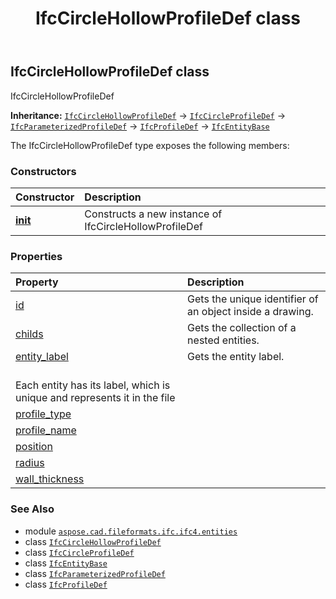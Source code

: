 ﻿---
title: IfcCircleHollowProfileDef class
second_title: Aspose.CAD for Python via .NET API References
description: 
type: docs
weight: 920
url: /python-net/aspose.cad.fileformats.ifc.ifc4.entities/ifccirclehollowprofiledef/
is_root: false
---

## IfcCircleHollowProfileDef class

IfcCircleHollowProfileDef



**Inheritance:** [`IfcCircleHollowProfileDef`](/cad/python-net/aspose.cad.fileformats.ifc.ifc4.entities/ifccirclehollowprofiledef) → 
[`IfcCircleProfileDef`](/cad/python-net/aspose.cad.fileformats.ifc.ifc4.entities/ifccircleprofiledef) → 
[`IfcParameterizedProfileDef`](/cad/python-net/aspose.cad.fileformats.ifc.ifc4.entities/ifcparameterizedprofiledef) → 
[`IfcProfileDef`](/cad/python-net/aspose.cad.fileformats.ifc.ifc4.entities/ifcprofiledef) → 
[`IfcEntityBase`](/cad/python-net/aspose.cad.fileformats.ifc/ifcentitybase)



The IfcCircleHollowProfileDef type exposes the following members:

### Constructors
| Constructor | Description |
| :- | :- |
| [__init__](/cad/python-net/aspose.cad.fileformats.ifc.ifc4.entities/ifccirclehollowprofiledef/__init__/#) | Constructs a new instance of IfcCircleHollowProfileDef |


### Properties
| Property | Description |
| :- | :- |
| [id](/cad/python-net/aspose.cad.fileformats.ifc.ifc4.entities/ifccirclehollowprofiledef/id) | Gets the unique identifier of an object inside a drawing. |
| [childs](/cad/python-net/aspose.cad.fileformats.ifc.ifc4.entities/ifccirclehollowprofiledef/childs) | Gets the collection of a nested entities. |
| [entity_label](/cad/python-net/aspose.cad.fileformats.ifc.ifc4.entities/ifccirclehollowprofiledef/entity_label) | Gets the entity label.<br/>Each entity has its label, which is unique and represents it in the file |
| [profile_type](/cad/python-net/aspose.cad.fileformats.ifc.ifc4.entities/ifccirclehollowprofiledef/profile_type) |  |
| [profile_name](/cad/python-net/aspose.cad.fileformats.ifc.ifc4.entities/ifccirclehollowprofiledef/profile_name) |  |
| [position](/cad/python-net/aspose.cad.fileformats.ifc.ifc4.entities/ifccirclehollowprofiledef/position) |  |
| [radius](/cad/python-net/aspose.cad.fileformats.ifc.ifc4.entities/ifccirclehollowprofiledef/radius) |  |
| [wall_thickness](/cad/python-net/aspose.cad.fileformats.ifc.ifc4.entities/ifccirclehollowprofiledef/wall_thickness) |  |



### See Also
* module [`aspose.cad.fileformats.ifc.ifc4.entities`](..)
* class [`IfcCircleHollowProfileDef`](/cad/python-net/aspose.cad.fileformats.ifc.ifc4.entities/ifccirclehollowprofiledef)
* class [`IfcCircleProfileDef`](/cad/python-net/aspose.cad.fileformats.ifc.ifc4.entities/ifccircleprofiledef)
* class [`IfcEntityBase`](/cad/python-net/aspose.cad.fileformats.ifc/ifcentitybase)
* class [`IfcParameterizedProfileDef`](/cad/python-net/aspose.cad.fileformats.ifc.ifc4.entities/ifcparameterizedprofiledef)
* class [`IfcProfileDef`](/cad/python-net/aspose.cad.fileformats.ifc.ifc4.entities/ifcprofiledef)
